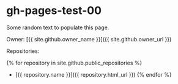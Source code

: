 # gh-pages-test-00

Some random text to populate this page.

Owner: [{{ site.github.owner_name }}]({{ site.github.owner_url }})

Repositories:

{% for repository in site.github.public_repositories %}
  * [{{ repository.name }}]({{ repository.html_url }})
{% endfor %}
